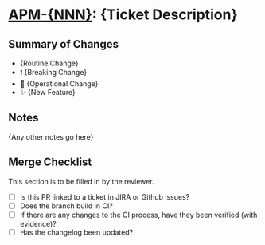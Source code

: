 # [APM-{NNN}](https://jira.digital.nhs.uk/browse/APM-{NNN}): {Ticket Description}

## Summary of Changes
* {Routine Change}
* :exclamation: {Breaking Change}
* :robot: {Operational Change}
* :sparkles: {New Feature}

## Notes
{Any other notes go here}

## Merge Checklist
This section is to be filled in by the reviewer.

* [ ] Is this PR linked to a ticket in JIRA or Github issues?
* [ ] Does the branch build in CI?
* [ ] If there are any changes to the CI process, have they been verified (with evidence)?
* [ ] Has the changelog been updated?
